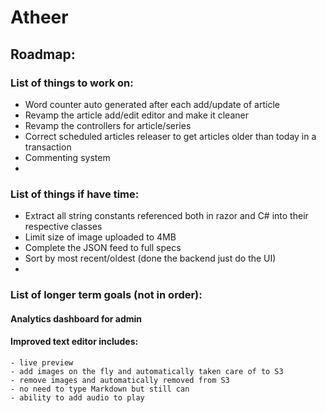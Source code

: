 # Atheer
## Roadmap:
### List of things to work on:
- Word counter auto generated after each add/update of article
- Revamp the article add/edit editor and make it cleaner
- Revamp the controllers for article/series  
- Correct scheduled articles releaser to get articles older than today in a transaction
- Commenting system
- 

### List of things if have time:
- Extract all string constants referenced both in razor and C# into their respective classes
- Limit size of image uploaded to 4MB
- Complete the JSON feed to full specs
- Sort by most recent/oldest (done the backend just do the UI)
- 

### List of longer term goals (not in order):

#### Analytics dashboard for admin
#### Improved text editor includes:
    - live preview
    - add images on the fly and automatically taken care of to S3
    - remove images and automatically removed from S3
    - no need to type Markdown but still can
    - ability to add audio to play